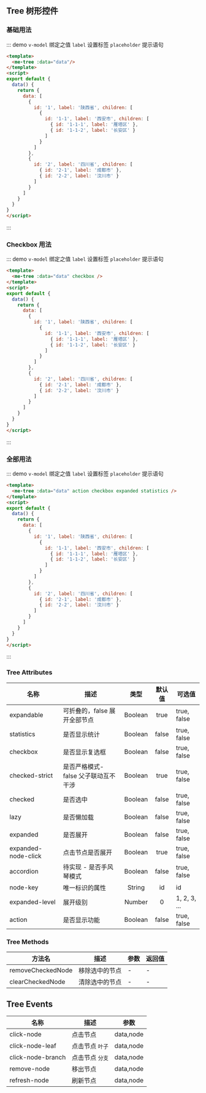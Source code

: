 
## Tree 树形控件

### 基础用法
::: demo `v-model` 绑定之值 `label` 设置标签 `placeholder` 提示语句
```html
<template>
  <me-tree :data="data"/>
</template>
<script>
export default {
  data() {
    return {
      data: [
        {
          id: '1', label: '陕西省', children: [
            {
              id: '1-1', label: '西安市', children: [
                { id: '1-1-1', label: '雁塔区' },
                { id: '1-1-2', label: '长安区' }
              ]
            }
          ]
        },
        {
          id: '2', label: '四川省', children: [
            { id: '2-1', label: '成都市' },
            { id: '2-2', label: '汶川市' }
          ]
        }
      ]
    }
  }
}
</script>
```
:::

### Checkbox 用法
::: demo `v-model` 绑定之值 `label` 设置标签 `placeholder` 提示语句
```html
<template>
  <me-tree :data="data" checkbox />
</template>
<script>
export default {
  data() {
    return {
      data: [
        {
          id: '1', label: '陕西省', children: [
            {
              id: '1-1', label: '西安市', children: [
                { id: '1-1-1', label: '雁塔区' },
                { id: '1-1-2', label: '长安区' }
              ]
            }
          ]
        },
        {
          id: '2', label: '四川省', children: [
            { id: '2-1', label: '成都市' },
            { id: '2-2', label: '汶川市' }
          ]
        }
      ]
    }
  }
}
</script>
```
:::


### 全部用法
::: demo `v-model` 绑定之值 `label` 设置标签 `placeholder` 提示语句
```html
<template>
  <me-tree :data="data" action checkbox expanded statistics />
</template>
<script>
export default {
  data() {
    return {
      data: [
        {
          id: '1', label: '陕西省', children: [
            {
              id: '1-1', label: '西安市', children: [
                { id: '1-1-1', label: '雁塔区' },
                { id: '1-1-2', label: '长安区' }
              ]
            }
          ]
        },
        {
          id: '2', label: '四川省', children: [
            { id: '2-1', label: '成都市' },
            { id: '2-2', label: '汶川市' }
          ]
        }
      ]
    }
  }
}
</script>
```
:::

### Tree Attributes
| 名称                | 描述                                 |  类型   | 默认值 | 可选值       |
| ------------------- | ------------------------------------ | :-----: | :----: | ------------ |
| expandable          | 可折叠的，false 展开全部节点         | Boolean |  true  | true, false  |
| statistics          | 是否显示统计                         | Boolean | false  | true, false  |
| checkbox            | 是否显示复选框                       | Boolean | false  | true, false  |
| checked-strict      | 是否严格模式- false 父子联动互不干涉 | Boolean |  true  | true, false  |
| checked             | 是否选中                             | Boolean | false  | true, false  |
| lazy                | 是否懒加载                           | Boolean | false  | true, false  |
| expanded            | 是否展开                             | Boolean | false  | true, false  |
| expanded-node-click | 点击节点是否展开                     | Boolean |  true  | true, false  |
| accordion           | 待实现 - 是否手风琴模式              | Boolean | false  | true, false  |
| node-key            | 唯一标识的属性                       | String  |   id   | id           |
| expanded-level      | 展开级别                             | Number  |   0    | 1, 2, 3, ... |
| action              | 是否显示功能                         | Boolean | false  | true, false  |


### Tree Methods

| 方法名            | 描述           | 参数 | 返回值 |
| ----------------- | -------------- | ---- | ------ |
| removeCheckedNode | 移除选中的节点 | -    | -      |
| clearCheckedNode  | 清除选中的节点 | -    | -      |

## Tree Events
| 名称              | 描述            |   参数    |
| ----------------- | --------------- | :-------: |
| click-node        | 点击节点        | data,node |
| click-node-leaf   | 点击节点 `叶子` | data,node |
| click-node-branch | 点击节点 `分支` | data,node |
| remove-node       | 移出节点        | data,node |
| refresh-node      | 刷新节点        | data,node |